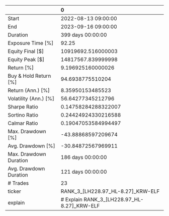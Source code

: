 |                        | 0                                           |
|:-----------------------|:--------------------------------------------|
| Start                  | 2022-08-13 09:00:00                         |
| End                    | 2023-09-16 09:00:00                         |
| Duration               | 399 days 00:00:00                           |
| Exposure Time [%]      | 92.25                                       |
| Equity Final [$]       | 10919692.516000003                          |
| Equity Peak [$]        | 14817567.839999998                          |
| Return [%]             | 9.196925160000026                           |
| Buy & Hold Return [%]  | 94.6938775510204                            |
| Return (Ann.) [%]      | 8.35950153485523                            |
| Volatility (Ann.) [%]  | 56.64277345212796                           |
| Sharpe Ratio           | 0.14758284288322007                         |
| Sortino Ratio          | 0.24424924330216588                         |
| Calmar Ratio           | 0.19047053584994497                         |
| Max. Drawdown [%]      | -43.88868597209674                          |
| Avg. Drawdown [%]      | -30.84872567969911                          |
| Max. Drawdown Duration | 186 days 00:00:00                           |
| Avg. Drawdown Duration | 121 days 00:00:00                           |
| # Trades               | 23                                          |
| ticker                 | RANK_3_[LH228.97_HL-8.27]_KRW-ELF           |
| explain                | # Explain RANK_3_[LH228.97_HL-8.27]_KRW-ELF |